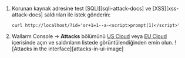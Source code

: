 1. Korunan kaynak adresine test [SQLI][sqli-attack-docs] ve [XSS][xss-attack-docs] saldırıları ile istek gönderin:

    ```
    curl http://localhost/?id='or+1=1--a-<script>prompt(1)</script>'
    ```
2. Wallarm Console → **Attacks** bölümünü [US Cloud](https://us1.my.wallarm.com/attacks) veya [EU Cloud](https://my.wallarm.com/attacks) içerisinde açın ve saldırıların listede görüntülendiğinden emin olun.
    ![Attacks in the interface][attacks-in-ui-image]